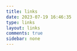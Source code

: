 ```yaml
---
title: links
date: 2023-07-19 16:46:35
type: links
layout: links
comments: true
sidebar: none
---
```

